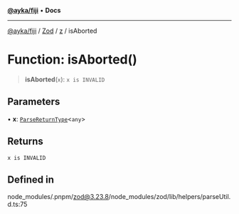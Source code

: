 [**@ayka/fiji**](../../../../../README.md) • **Docs**

***

[@ayka/fiji](../../../../../globals.md) / [Zod](../../../README.md) / [z](../README.md) / isAborted

# Function: isAborted()

> **isAborted**(`x`): `x is INVALID`

## Parameters

• **x**: [`ParseReturnType`](../type-aliases/ParseReturnType.md)\<`any`\>

## Returns

`x is INVALID`

## Defined in

node\_modules/.pnpm/zod@3.23.8/node\_modules/zod/lib/helpers/parseUtil.d.ts:75
